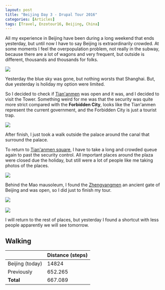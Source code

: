 ```yaml
---
layout: post
title: "Beijing Day 3 - Drupal Tour 2016"
categories: [Articles]
tags: [Travel, Enzotour16, Beijing, China]
---
```

All my experience in Beijing have been during a long weekend that ends yesterday, but until now I have to say Beijing is extraordinarily crowded. At some moments I feel the overpopulation problem, not really in the subway, because there are a lot of wagons and very frequent, but outside is different, thousands and thousands for folks. 

<img style="margin-right: 20px;" src="{{site.url }}/assets/img/bejing-crowded.jpg"/>

Yesterday the blue sky was gone, but nothing worsts that Shanghai. But, due yesterday is holiday my option were limited. 

So I decided to check if  [Tian'anmen](https://en.wikipedia.org/wiki/Tiananmen) was open and it was, and I decided to visit the Tower. Something weird for me was that the security was quite more strict compared with the **Forbidden City**, looks like the Tian'anmen represent the current government, and the Forbidden City is just a tourist trap.

<img style="margin-right: 20px;" src="{{site.url }}/assets/img/tianamen-tower.jpg"/>

After finish, I just took a walk outside the palace around the canal that surround the palace.

To return to [Tian'anmen square](https://en.wikipedia.org/wiki/Tiananmen_Square), I have to take a long and crowded queue again to past the security control. All important places around the plaza were closed due the holiday, but still were a lot of people like me taking photos of the places.

<img style="margin-right: 20px;" src="{{site.url }}/assets/img/tianamen_square.jpg"/>

Behind the Mao mausoleum, I found the [Zhengyangmen](https://en.wikipedia.org/wiki/Zhengyangmen) an ancient gate of Beijing and was open, so I did just to finish my tour.

<img style="margin-right: 20px;" src="{{site.url }}/assets/img/zhengyangmen-1.jpg"/>
<br/><br/>
<img style="margin-right: 20px;" src="{{site.url }}/assets/img/zhengyangmen-2.jpg"/>

I will return to the rest of places, but yesterday I found a shortcut with less people apparently we will see tomorrow.

## Walking
|  | Distance (steps) |
|---|---|
| Beijing (today) |  14824 |
| Previously  | 652.265 |
| **Total**  | 667.089 |